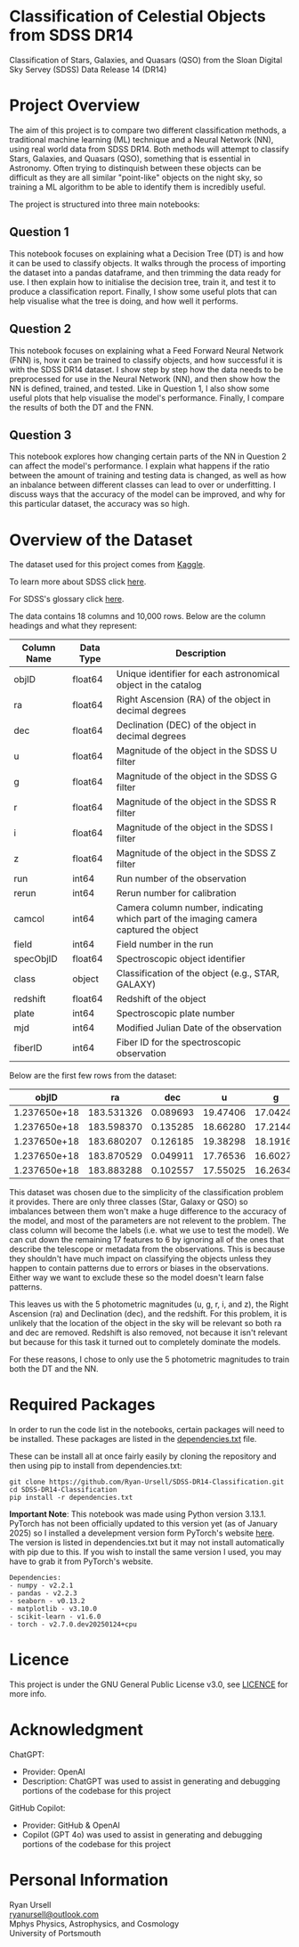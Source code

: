 # Classification of Celestial Objects from SDSS DR14
Classification of Stars, Galaxies, and Quasars (QSO) from the Sloan Digital Sky Servey (SDSS) Data Release 14 (DR14)

# Project Overview
The aim of this project is to compare two different classification methods, a traditional machine learning (ML) technique and a Neural Network (NN), using real world data from SDSS DR14. Both methods will attempt to classify Stars, Galaxies, and Quasars (QSO), something that is essential in Astronomy. Often trying to distinquish between these objects can be difficult as they are all similar "point-like" objects on the night sky, so training a ML algorithm to be able to identify them is incredibly useful.

The project is structured into three main notebooks: 

## Question 1
This notebook focuses on explaining what a Decision Tree (DT) is and how it can be used to classify objects. It walks through the process of importing the dataset into a pandas dataframe, and then trimming the data ready for use. I then explain how to initialise the decision tree, train it, and test it to produce a classification report. Finally, I show some useful plots that can help visualise what the tree is doing, and how well it performs.

## Question 2
This notebook focuses on explaining what a Feed Forward Neural Network (FNN) is, how it can be trained to classify objects, and how successful it is with the SDSS DR14 dataset. I show step by step how the data needs to be preprocessed for use in the Neural Network (NN), and then show how the NN is defined, trained, and tested. Like in Question 1, I also show some useful plots that help visualise the model's performance. Finally, I compare the results of both the DT and the FNN.

## Question 3
This notebook explores how changing certain parts of the NN in Question 2 can affect the model's performance. I explain what happens if the ratio between the amount of training and testing data is changed, as well as how an inbalance between different classes can lead to over or underfitting. I discuss ways that the accuracy of the model can be improved, and why for this particular dataset, the accuracy was so high.

# Overview of the Dataset
The dataset used for this project comes from [Kaggle](https://www.kaggle.com/datasets/lucidlenn/sloan-digital-sky-survey/data).

To learn more about SDSS click [here](https://skyserver.sdss.org/dr14/en/home.aspx).

For SDSS's glossary click [here](https://live-sdss4org-dr14.pantheonsite.io/help/glossary).

The data contains 18 columns and 10,000 rows. Below are the column headings and what they represent:

| Column Name        | Data Type      | Description                                                                           |
|--------------------|----------------|---------------------------------------------------------------------------------------|
| objID              | float64        | Unique identifier for each astronomical object in the catalog                         |
| ra                 | float64        | Right Ascension (RA) of the object in decimal degrees                                 |
| dec                | float64        | Declination (DEC) of the object in decimal degrees                                    |
| u                  | float64        | Magnitude of the object in the SDSS U filter                                          |
| g                  | float64        | Magnitude of the object in the SDSS G filter                                          |
| r                  | float64        | Magnitude of the object in the SDSS R filter                                          |
| i                  | float64        | Magnitude of the object in the SDSS I filter                                          |
| z                  | float64        | Magnitude of the object in the SDSS Z filter                                          |
| run                | int64          | Run number of the observation                                                         |
| rerun              | int64          | Rerun number for calibration                                                          |
| camcol             | int64          | Camera column number, indicating which part of the imaging camera captured the object |
| field              | int64          | Field number in the run                                                               |
| specObjID          | float64        | Spectroscopic object identifier                                                       |
| class              | object         | Classification of the object (e.g., STAR, GALAXY)                                     |
| redshift           | float64        | Redshift of the object                                                                |
| plate              | int64          | Spectroscopic plate number                                                            |
| mjd                | int64          | Modified Julian Date of the observation                                               |
| fiberID            | int64          | Fiber ID for the spectroscopic observation                                            |

Below are the first few rows from the dataset:

| objID            | ra        | dec       | u       | g       | r       | i       | z       | run  | rerun | camcol | field | specObjID        | class  | redshift  | plate | mjd    | fiberID |
|------------------|-----------|-----------|---------|---------|---------|---------|---------|------|-------|--------|-------|------------------|--------|-----------|-------|--------|---------|
| 1.237650e+18     | 183.531326| 0.089693  | 19.47406| 17.04240| 15.94699| 15.50342| 15.22531| 752  | 301   | 4      | 267   | 3.722360e+18     | STAR   | -0.000009 | 3306  | 54922  | 491     |
| 1.237650e+18     | 183.598370| 0.135285  | 18.66280| 17.21449| 16.67637| 16.48922| 16.39150| 752  | 301   | 4      | 267   | 3.638140e+17     | STAR   | -0.000055 | 323   | 51615  | 541     |
| 1.237650e+18     | 183.680207| 0.126185  | 19.38298| 18.19169| 17.47428| 17.08732| 16.80125| 752  | 301   | 4      | 268   | 3.232740e+17     | GALAXY | 0.123111  | 287   | 52023  | 513     |
| 1.237650e+18     | 183.870529| 0.049911  | 17.76536| 16.60272| 16.16116| 15.98233| 15.90438| 752  | 301   | 4      | 269   | 3.722370e+18     | STAR   | -0.000111 | 3306  | 54922  | 510     |
| 1.237650e+18     | 183.883288| 0.102557  | 17.55025| 16.26342| 16.43869| 16.55492| 16.61326| 752  | 301   | 4      | 269   | 3.722370e+18     | STAR   | 0.000590  | 3306  | 54922  | 512     |

This dataset was chosen due to the simplicity of the classification problem it provides. There are only three classes (Star, Galaxy or QSO) so imbalances between them won't make a huge difference to the accuracy of the model, and most of the parameters are not relevent to the problem. The class column will become the labels (i.e. what we use to test the model). We can cut down the remaining 17 features to 6 by ignoring all of the ones that describe the telescope or metadata from the observations. This is because they shouldn't have much impact on classifying the objects unless they happen to contain patterns due to errors or biases in the observations. Either way we want to exclude these so the model doesn't learn false patterns.

This leaves us with the 5 photometric  magnitudes (u, g, r, i, and z), the Right Ascension (ra) and Declination (dec), and the redshift. For this problem, it is unlikely that the location of the object in the sky will be relevant so both ra and dec are removed. Redshift is also removed, not because it isn't relevant but because for this task it turned out to completely dominate the models.

For these reasons, I chose to only use the 5 photometric magnitudes to train both the DT and the NN.

# Required Packages
In order to run the code list in the notebooks, certain packages will need to be installed. These packages are listed in the [dependencies.txt](https://github.com/Ryan-Ursell/SDSS-DR14-Classification/blob/main/dependencies.txt) file.

These can be install all at once fairly easily by cloning the repository and then using pip to install from dependencies.txt:
```
git clone https://github.com/Ryan-Ursell/SDSS-DR14-Classification.git
cd SDSS-DR14-Classification
pip install -r dependencies.txt
```

**Important Note**: This notebook was made using Python version 3.13.1. PyTorch has not been officially updated to this version yet (as of January 2025) so I installed a develepment version form PyTorch's website [here](https://pytorch.org/get-started/locally/). The version is listed in dependencies.txt but it may not install automatically with pip due to this. If you wish to install the same version I used, you may have to grab it from PyTorch's website.

```
Dependencies:
- numpy - v2.2.1
- pandas - v2.2.3
- seaborn - v0.13.2
- matplotlib - v3.10.0
- scikit-learn - v1.6.0
- torch - v2.7.0.dev20250124+cpu
```

# Licence
This project is under the GNU General Public License v3.0, see [LICENCE](https://github.com/Ryan-Ursell/SDSS-DR14-Classification/blob/main/LICENSE) for more info.

# Acknowledgment
ChatGPT:
- Provider: OpenAI
- Description: ChatGPT was used to assist in generating and debugging portions of the codebase for this project

GitHub Copilot:
- Provider: GitHub & OpenAI
- Copilot (GPT 4o) was used to assist in generating and debugging portions of the codebase for this project

# Personal Information
Ryan Ursell  
ryanursell@outlook.com  
Mphys Physics, Astrophysics, and Cosmology  
University of Portsmouth  